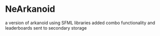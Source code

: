 # NeArkanoid
a version of arkanoid using SFML libraries
added combo functionality and leaderboards sent to secondary storage
